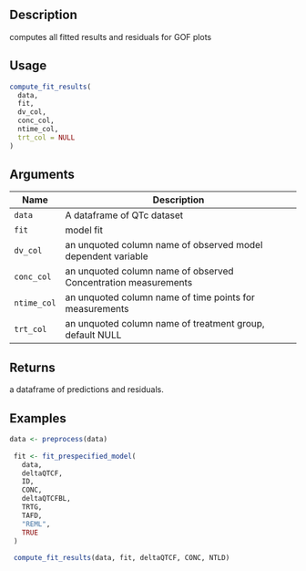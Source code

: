 ## Description

computes all fitted results and residuals for GOF plots

## Usage

```r
compute_fit_results(
  data,
  fit,
  dv_col,
  conc_col,
  ntime_col,
  trt_col = NULL
)
```

## Arguments

| Name | Description |
|------|-------------|
| `data` | A dataframe of QTc dataset |
| `fit` | model fit |
| `dv_col` | an unquoted column name of observed model dependent variable |
| `conc_col` | an unquoted column name of observed Concentration measurements |
| `ntime_col` | an unquoted column name of time points for measurements |
| `trt_col` | an unquoted column name of treatment group, default NULL |

## Returns

a dataframe of predictions and residuals.

## Examples

```r
data <- preprocess(data)
 
 fit <- fit_prespecified_model(
   data,
   deltaQTCF,
   ID,
   CONC,
   deltaQTCFBL,
   TRTG,
   TAFD,
   "REML",
   TRUE
 )
 
 compute_fit_results(data, fit, deltaQTCF, CONC, NTLD)
```


